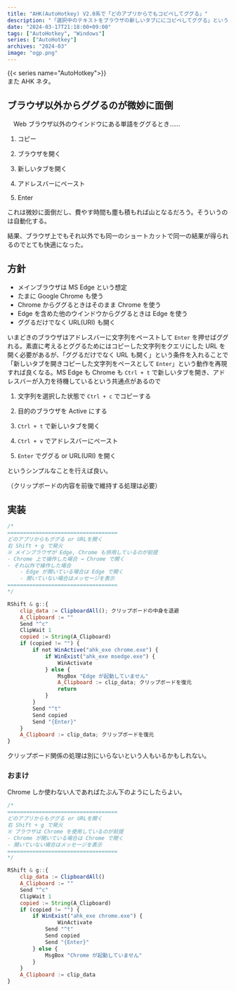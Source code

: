 ```yaml
---
title: "AHK(AutoHotkey) V2.0系で「どのアプリからでもコピペしてググる」"
description: "「選択中のテキストをブラウザの新しいタブににコピペしてググる」という一連の動作を AHK で便利に。ブラウザ上でもそれ以外でも同一のショートカットが使えて良い。"
date: "2024-03-17T21:18:00+09:00"
tags: ["AutoHotkey", "Windows"]
series: ["AutoHotkey"]
archives: "2024-03"
image: "ogp.png"
---
```




{{< series name="AutoHotkey">}}  
また AHK ネタ。

## ブラウザ以外からググるのが微妙に面倒

　Web ブラウザ以外のウインドウにある単語をググるとき……

1. コピー

1. ブラウザを開く

1. 新しいタブを開く

1. アドレスバーにペースト

1. Enter 

これは微妙に面倒だし、費やす時間も塵も積もれば山となるだろう。そういうのは自動化する。

結果、ブラウザ上でもそれ以外でも同一のショートカットで同一の結果が得られるのでとても快適になった。

## 方針

- メインブラウザは MS Edge という想定
- たまに Google Chrome も使う
- Chrome からググるときはそのまま Chrome を使う
- Edge を含めた他のウインドウからググるときは Edge を使う
- ググるだけでなく URL(URI) も開く

いまどきのブラウザはアドレスバーに文字列をペーストして `Enter` を押せばググれる。素直に考えるとググるためにはコピーした文字列をクエリにした URL を開く必要があるが、「ググるだけでなく URL も開く」という条件を入れることで「新しいタブを開きコピーした文字列をペースとして `Enter`」という動作を再現すれば良くなる。MS Edge も Chrome も `Ctrl + t` で新しいタブを開き、アドレスバーが入力を待機しているという共通点があるので

1. 文字列を選択した状態で `Ctrl + c` でコピーする

1. 目的のブラウザを Active にする

1. `Ctrl + t` で新しいタブを開く

1. `Ctrl + v` でアドレスバーにペースト

1. `Enter` でググる or URL(URI) を開く

というシンプルなことを行えば良い。

（クリップボードの内容を前後で維持する処理は必要）

## 実装


```javascript
/*
===================================
どのアプリからもググる or URLを開く
右 Shift + g で発火
※ メインブラウザが Edge, Chrome も併用しているのが前提
- Chrome 上で操作した場合 → Chrome で開く
- それ以外で操作した場合
    - Edge が開いている場合は Edge で開く
    - 開いていない場合はメッセージを表示
===================================
*/

RShift & g::{
    clip_data := ClipboardAll(); クリップボードの中身を退避
    A_Clipboard := ""
    Send "^c"
    ClipWait 1
    copied := String(A_Clipboard)
    if (copied != "") {
        if not WinActive("ahk_exe chrome.exe") {
            if WinExist("ahk_exe msedge.exe") {
                WinActivate
            } else {
                MsgBox "Edge が起動していません"
                A_Clipboard := clip_data; クリップボードを復元
                return
            }
        }
        Send "^t"
        Send copied
        Send "{Enter}"
    }
    A_Clipboard := clip_data; クリップボードを復元
}

```

クリップボード関係の処理は別にいらないという人もいるかもしれない。

### おまけ

Chrome しか使わない人であればたぶん下のようにしたらよい。


```javascript
/*
===================================
どのアプリからもググる or URLを開く
右 Shift + g で発火
※ ブラウザは Chrome を使用しているのが前提
- Chrome が開いている場合は Chrome で開く
- 開いていない場合はメッセージを表示
===================================
*/

RShift & g::{
    clip_data := ClipboardAll()
    A_Clipboard := ""
    Send "^c"
    ClipWait 1
    copied := String(A_Clipboard)
    if (copied != "") {
        if WinExist("ahk_exe chrome.exe") {
		        WinActivate
            Send "^t"
            Send copied
            Send "{Enter}"
        } else {
            MsgBox "Chrome が起動していません"
        }
    }
    A_Clipboard := clip_data
}

```
